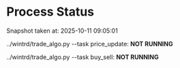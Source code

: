 # Process Status

Snapshot taken at: 2025-10-11 09:05:01

../wintrd/trade_algo.py --task price_update: **NOT RUNNING**

../wintrd/trade_algo.py --task buy_sell: **NOT RUNNING**

